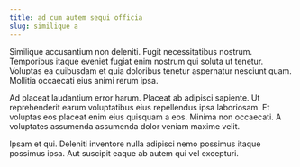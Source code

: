 ```yaml
---
title: ad cum autem sequi officia
slug: similique a
---
```


Similique accusantium non deleniti. Fugit necessitatibus nostrum. Temporibus itaque eveniet fugiat enim nostrum qui soluta ut tenetur. Voluptas ea quibusdam et quia doloribus tenetur aspernatur nesciunt quam. Mollitia occaecati eius animi rerum ipsa.

Ad placeat laudantium error harum. Placeat ab adipisci sapiente. Ut reprehenderit earum voluptatibus eius repellendus ipsa laboriosam. Et voluptas eos placeat enim eius quisquam a eos. Minima non occaecati. A voluptates assumenda assumenda dolor veniam maxime velit.

Ipsam et qui. Deleniti inventore nulla adipisci nemo possimus itaque possimus ipsa. Aut suscipit eaque ab autem qui vel excepturi.
